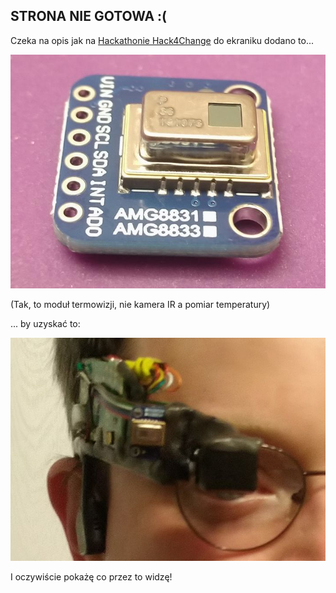 ## STRONA NIE GOTOWA :(


Czeka na opis jak na [Hackathonie Hack4Change](https://hack4change.tech/) do ekraniku dodano to...

![Termowizja](_pics/pic_amg8833_02.jpg)<br>

(Tak, to moduł termowizji, nie kamera IR a pomiar temperatury)

... by uzyskać to:

![Termowizja](_pics/pic_with_thermal_closeup_01.jpg)<br>

I oczywiście pokażę co przez to widzę!